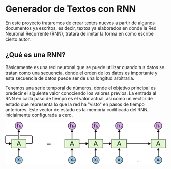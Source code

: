 # Generador de Textos con RNN

En este proyecto trataremos de crear textos nuevos a partir de algunos documentos ya escritos, es decir,
textos ya elaborados en donde la Red Neuronal Recurrente (RNN), tratara de imitar la forma en como
escribe cierto autor.


## ¿Qué es una RNN?

Básicamente es una red neuronal que se puede utilizar cuando tus datos se tratan como una secuencia, 
donde el orden de los datos es importante y esta secuencia de datos puede ser de una longitud arbitraria.


Tenemos una serie temporal de números, donde el objetivo principal es predecir el siguiente valor 
conociendo los valores previos. La entrada al RNN en cada paso de tiempo es el valor actual, así como 
un vector de estado que representa lo que la red ha "visto" en pasos de tiempo anteriores.
Este vector de estado es la memoria codificada del RNN, inicialmente configurada a cero.

![](img/RNN_img.png)

